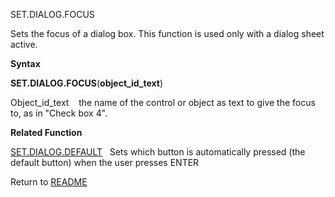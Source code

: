 SET.DIALOG.FOCUS

Sets the focus of a dialog box. This function is used only with a dialog
sheet active.

**Syntax**

**SET.DIALOG.FOCUS**(**object\_id\_text**)

Object\_id\_text&nbsp;&nbsp;&nbsp;&nbsp;the name of the control or
object as text to give the focus to, as in "Check box 4".

**Related Function**

[SET.DIALOG.DEFAULT](SET.DIALOG.DEFAULT.md)&nbsp;&nbsp;&nbsp;Sets which button is automatically
pressed (the default button) when the user presses ENTER



Return to [README](README.md)


